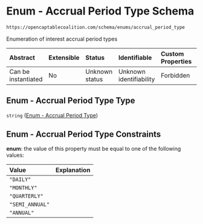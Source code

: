 # Enum - Accrual Period Type Schema

```txt
https://opencaptablecoalition.com/schema/enums/accrual_period_type
```

Enumeration of interest accrual period types

| Abstract            | Extensible | Status         | Identifiable            | Custom Properties | Additional Properties | Access Restrictions | Defined In                                                                                               |
| :------------------ | :--------- | :------------- | :---------------------- | :---------------- | :-------------------- | :------------------ | :------------------------------------------------------------------------------------------------------- |
| Can be instantiated | No         | Unknown status | Unknown identifiability | Forbidden         | Allowed               | none                | [AccrualPeriodType.schema.json](../../schema/enums/AccrualPeriodType.schema.json "open original schema") |

## Enum - Accrual Period Type Type

`string` ([Enum - Accrual Period Type](accrualperiodtype.md))

## Enum - Accrual Period Type Constraints

**enum**: the value of this property must be equal to one of the following values:

| Value           | Explanation |
| :-------------- | :---------- |
| `"DAILY"`       |             |
| `"MONTHLY"`     |             |
| `"QUARTERLY"`   |             |
| `"SEMI_ANNUAL"` |             |
| `"ANNUAL"`      |             |
